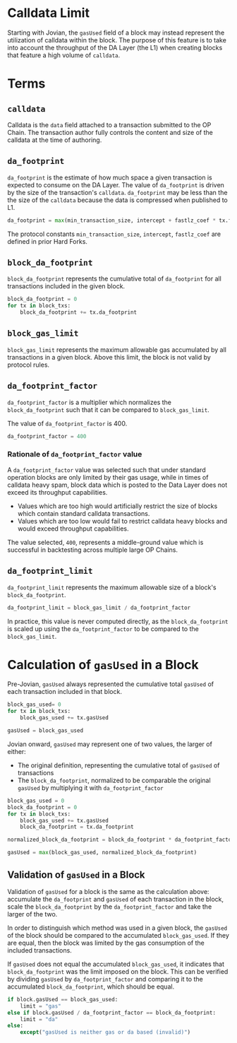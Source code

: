 
# Calldata Limit
Starting with Jovian, the `gasUsed` field of a block may instead represent the utilization of calldata within the block.
The purpose of this feature is to take into account the throughput of the DA Layer (the L1) when creating blocks that feature a high volume of `calldata`.

# Terms 

## `calldata`
Calldata is the `data` field attached to a transaction submitted to the OP Chain. The transaction author fully controls the content and size of the calldata at the time of authoring.

## `da_footprint`
`da_footprint` is the estimate of how much space a given transaction is expected to consume on the DA Layer. The value of `da_footprint` is driven by the size of the transaction's `calldata`. `da_footprint` may be less than the the size of the `calldata` because the data is compressed when published to L1.

```py
da_footprint = max(min_transaction_size, intercept + fastlz_coef * tx.fastlz_size / 1e6)
```

The protocol constants `min_transaction_size`, `intercept`, `fastlz_coef` are defined in prior Hard Forks.

## `block_da_footprint`
`block_da_footprint` represents the cumulative total of `da_footprint` for all transactions included in the given block.

```py
block_da_footprint = 0
for tx in block_txs:
    block_da_footprint += tx.da_footprint
```

## `block_gas_limit`
`block_gas_limit` represents the maximum allowable gas accumulated by all transactions in a given block. Above this limit, the block is not valid by protocol rules.

## `da_footprint_factor`
`da_footprint_factor` is a multiplier which normalizes the `block_da_footprint` such that it can be compared to `block_gas_limit`.

The value of `da_footprint_factor` is 400.

```py
da_footprint_factor = 400
```
### Rationale of `da_footprint_factor` value
A `da_footprint_factor` value was selected such that under standard operation blocks are only limited by their gas usage,
while in times of calldata heavy spam, block data which is posted to the Data Layer does not exceed its throughput capabilities.
- Values which are too high would artificially restrict the size of blocks which contain standard calldata transactions.
- Values which are too low would fail to restrict calldata heavy blocks and would exceed throughput capabilities.

The value selected, `400`, represents a middle-ground value which is successful in backtesting across multiple large OP Chains.

## `da_footprint_limit`
`da_footprint_limit` represents the maximum allowable size of a block's `block_da_footprint`.
```py
da_footprint_limit = block_gas_limit / da_footprint_factor
```
In practice, this value is never computed directly, as the `block_da_footprint` is scaled up using the `da_footprint_factor` to be compared to the `block_gas_limit`.

# Calculation of `gasUsed` in a Block
Pre-Jovian, `gasUsed` always represented the cumulative total `gasUsed` of each transaction included in that block.

```py
block_gas_used= 0
for tx in block_txs:
    block_gas_used += tx.gasUsed

gasUsed = block_gas_used
```

Jovian onward, `gasUsed` may represent one of two values, the larger of either:
- The original definition, representing the cumulative total of `gasUsed` of transactions
- The `block_da_footprint`, normalized to be comparable the original `gasUsed` by multiplying it with `da_footprint_factor`

```py
block_gas_used = 0
block_da_footprint = 0
for tx in block_txs:
    block_gas_used += tx.gasUsed
    block_da_footprint = tx.da_footprint

normalized_block_da_footprint = block_da_footprint * da_footprint_factor

gasUsed = max(block_gas_used, normalized_block_da_footprint)
```

## Validation of `gasUsed` in a Block

Validation of `gasUsed` for a block is the same as the calculation above: accumulate the `da_footprint` and `gasUsed` of each
transaction in the block, scale the `block_da_footprint` by the `da_footprint_factor` and take the larger of the two.

In order to distinguish which method was used in a given block, the `gasUsed` of the block should be compared to the accumulated
`block_gas_used`. If they are equal, then the block was limited by the gas consumption of the included transactions.

If `gasUsed` does not equal the accumulated `block_gas_used`, it indicates that `block_da_footprint` was the limit imposed on the block. This can be verified by dividing `gasUsed` by `da_footprint_factor` and comparing it to the accumulated `block_da_footprint`, which should be equal.

```py
if block.gasUsed == block_gas_used:
    limit = "gas"
else if block.gasUsed / da_footprint_factor == block_da_footprint:
    limit = "da"
else:
    except("gasUsed is neither gas or da based (invalid)")
```
